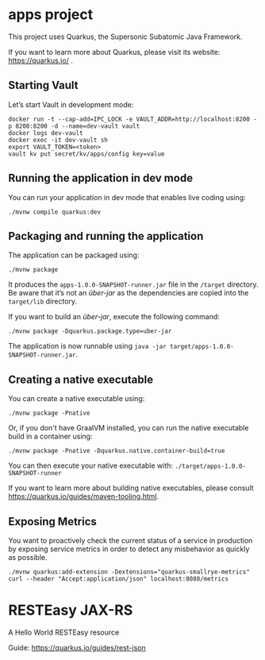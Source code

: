# apps project

This project uses Quarkus, the Supersonic Subatomic Java Framework.

If you want to learn more about Quarkus, please visit its website: https://quarkus.io/ .

## Starting Vault
Let’s start Vault in development mode:
```
docker run -t --cap-add=IPC_LOCK -e VAULT_ADDR=http://localhost:8200 -p 8200:8200 -d --name=dev-vault vault
docker logs dev-vault
docker exec -it dev-vault sh
export VAULT_TOKEN=<token>
vault kv put secret/kv/apps/config key=value
```

## Running the application in dev mode
You can run your application in dev mode that enables live coding using:
```shell script
./mvnw compile quarkus:dev
```

## Packaging and running the application
The application can be packaged using:
```shell script
./mvnw package
```
It produces the `apps-1.0.0-SNAPSHOT-runner.jar` file in the `/target` directory.
Be aware that it’s not an _über-jar_ as the dependencies are copied into the `target/lib` directory.

If you want to build an _über-jar_, execute the following command:
```shell script
./mvnw package -Dquarkus.package.type=uber-jar
```

The application is now runnable using `java -jar target/apps-1.0.0-SNAPSHOT-runner.jar`.

## Creating a native executable
You can create a native executable using: 
```shell script
./mvnw package -Pnative
```

Or, if you don't have GraalVM installed, you can run the native executable build in a container using: 
```shell script
./mvnw package -Pnative -Dquarkus.native.container-build=true
```

You can then execute your native executable with: `./target/apps-1.0.0-SNAPSHOT-runner`

If you want to learn more about building native executables, please consult https://quarkus.io/guides/maven-tooling.html.

## Exposing Metrics
You want to proactively check the current status of a service in production by exposing service metrics in order to detect any misbehavior as quickly as possible.
```
./mvnw quarkus:add-extension -Dextensions="quarkus-smallrye-metrics"
curl --header "Accept:application/json" localhost:8080/metrics
```

# RESTEasy JAX-RS

<p>A Hello World RESTEasy resource</p>

Guide: https://quarkus.io/guides/rest-json

